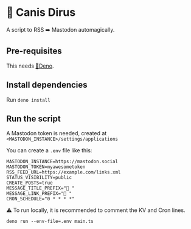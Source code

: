 # 🐺 Canis Dirus

A script to RSS ➡️ Mastodon automagically.

## Pre-requisites

This needs [🦖Deno](https://deno.com/).

## Install dependencies

Run `deno install`

## Run the script

A Mastodon token is needed, created at
`<MASTODON_INSTANCE>/settings/applications`

You can create a `.env` file like this:

```
MASTODON_INSTANCE=https://mastodon.social
MASTODON_TOKEN=myawesometoken
RSS_FEED_URL=https://example.com/links.xml
STATUS_VISIBILITY=public
CREATE_POSTS=true
MESSAGE_TITLE_PREFIX="🎉 "
MESSAGE_LINK_PREFIX="🔗 "
CRON_SCHEDULE="0 * * * *"
```

⚠️ To run locally, it is recommended to comment the KV and Cron lines.

```shell
deno run --env-file=.env main.ts
```
